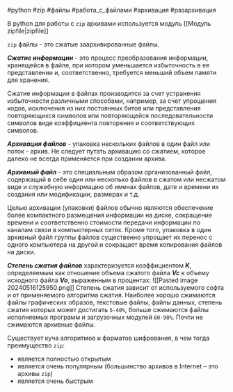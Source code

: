 #python #zip #файлы #работа_с_файлами #архивация #разархивация 


В python для работы с `zip` архивами используется модуль [[Модуль zipfile|zipfile]]

`zip` файлы - это сжатые заархивированные файлы.

***Сжатие информации*** - это процесс преобразования информации, хранящейся в файле, при котором уменьшается избыточность в ее представлении и, соответственно, требуется меньший объем памяти для хранения.

Сжатие информации в файлах производится за счет устранения избыточности различными способами, например, за счет упрощения кодов, исключения из них постоянных битов или представления повторяющихся символов  или повторяющейся последовательности символов виде коэффициента повторения и соответствующих символов.

***Архивация файлов*** - упаковка нескольких файлов в один файл или поток - архив. Не следует путать архивацию со сжатием, которое далеко не всегда применяется при создании архива.

***Архивный файл*** - это специальным образом организованный файл, содержащий в себе один или несколько файлов в сжатом или несжатом виде и служебную информацию об именах файлов, дате и времени их создания или модификации, размерах и т.д.

Целью архивации (упаковки) файлов обычно являются обеспечение более компактного размещения информации на диске, сокращение времени и соответственно стоимости передачи информации по каналам связи в компьютерных сетях. Кроме того, упаковка в один архивный файл группы файлов существенно упрощает их перенос с одного компьютера на другой и сокращает время копирования файлов на диски.

***Степень сжатия файлов*** характеризуется коэффициентом ***K***, определяемым как отношение объема сжатого файла ***Vc*** к объему исходного файла ***Vo***​, выраженным в процентах:
![[Pasted image 20240516125950.png]]
Степень сжатия зависит от используемого софта и от применяемого алгоритма сжатия. Наиболее хорошо сжимаются файлы графических образов, текстовые файлы, файлы данных, степень сжатия которых может достигать `5-40%`, больше сжимаются файлы исполняемых программ и загрузочных модулей `60-90%`. Почти не сжимаются архивные файлы.

Существует куча алгоритмов и форматов шифрования, в чем тогда преимущество `zip`:
- является полностью открытым
- является очень популярным (большинство архивов в Internet – это архивы `zip`)
- является очень быстрым

